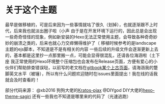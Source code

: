 # 关于这个主题
最早是做移植的，可是后来因为一些事情就咕了很久（划掉），也就逐渐跟不上时代，后来我也就淡出圈子啦（小声
由于是在开发环境下运行的，因此总是会出现一些奇奇怪怪的现象，例如新安装的Hexo无法正常使用主题，会导致各种奇奇妙妙的崩溃之类的，后来也就心力交瘁懒得维护了（
移植时候参考的是landscape主题的ejs脚本，不知道是不是有相关的内容
一些后续的升级文件会逐渐更新上去的，基本都是这里抄一点那里搬一点，可能会显得很混乱，还请各位海涵啦（土下座
我正常使用的Hexo环境整个压缩包也会发布在Release页面，方便有爱心的小伙伴们帮助排查错误哒，以前写的老文档在[gitbook某个上古页面](https://app.gitbook.com/@bim/s/kr/)，请海涵我的蹩脚英文水平（被锤），所以有什么问题欢迎随时在issues里面提出！我在线的话我就会及时查看的！

部分代码来源：
@xb2016 狗狗大佬的[Kratos-pjax](https://github.com/xb2016/kratos-pjax)
@DIYgod DIY大佬的[hexo-theme-sagiri](https://github.com/DIYgod/hexo-theme-sagiri)
还有一些我也不知道是哪里来的代码了（光速逃跑）